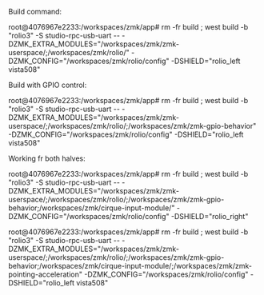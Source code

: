 Build command:

root@4076967e2233:/workspaces/zmk/app# rm -fr build ; west build -b "rolio3" -S studio-rpc-usb-uart -- -DZMK_EXTRA_MODULES="/workspaces/zmk/zmk-userspace/;/workspaces/zmk/rolio/" -DZMK_CONFIG="/workspaces/zmk/rolio/config" -DSHIELD="rolio_left vista508"

Build with GPIO control:

root@4076967e2233:/workspaces/zmk/app# rm -fr build ; west build -b "rolio3" -S studio-rpc-usb-uart -- -DZMK_EXTRA_MODULES="/workspaces/zmk/zmk-userspace/;/workspaces/zmk/rolio/;/workspaces/zmk/zmk-gpio-behavior" -DZMK_CONFIG="/workspaces/zmk/rolio/config" -DSHIELD="rolio_left vista508"

Working fr both halves:

root@4076967e2233:/workspaces/zmk/app# rm -fr build ; west build -b "rolio3" -S studio-rpc-usb-uart -- -DZMK_EXTRA_MODULES="/workspaces/zmk/zmk-userspace/;/workspaces/zmk/rolio/;/workspaces/zmk/zmk-gpio-behavior;/workspaces/zmk/cirque-input-module/" -DZMK_CONFIG="/workspaces/zmk/rolio/config" -DSHIELD="rolio_right"

root@4076967e2233:/workspaces/zmk/app# rm -fr build ; west build -b "rolio3" -S studio-rpc-usb-uart -- -DZMK_EXTRA_MODULES="/workspaces/zmk/zmk-userspace/;/workspaces/zmk/rolio/;/workspaces/zmk/zmk-gpio-behavior;/workspaces/zmk/cirque-input-module/;/workspaces/zmk/zmk-pointing-acceleration" -DZMK_CONFIG="/workspaces/zmk/rolio/config" -DSHIELD="rolio_left vista508"
